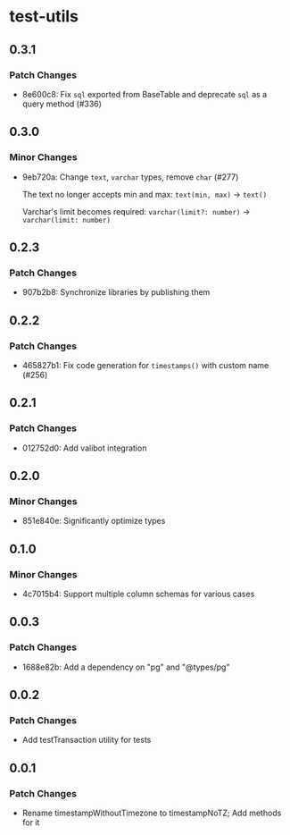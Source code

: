 # test-utils

## 0.3.1

### Patch Changes

- 8e600c8: Fix `sql` exported from BaseTable and deprecate `sql` as a query method (#336)

## 0.3.0

### Minor Changes

- 9eb720a: Change `text`, `varchar` types, remove `char` (#277)

  The text no longer accepts min and max: `text(min, max)` -> `text()`

  Varchar's limit becomes required: `varchar(limit?: number)` -> `varchar(limit: number)`

## 0.2.3

### Patch Changes

- 907b2b8: Synchronize libraries by publishing them

## 0.2.2

### Patch Changes

- 465827b1: Fix code generation for `timestamps()` with custom name (#256)

## 0.2.1

### Patch Changes

- 012752d0: Add valibot integration

## 0.2.0

### Minor Changes

- 851e840e: Significantly optimize types

## 0.1.0

### Minor Changes

- 4c7015b4: Support multiple column schemas for various cases

## 0.0.3

### Patch Changes

- 1688e82b: Add a dependency on "pg" and "@types/pg"

## 0.0.2

### Patch Changes

- Add testTransaction utility for tests

## 0.0.1

### Patch Changes

- Rename timestampWithoutTimezone to timestampNoTZ; Add methods for it
